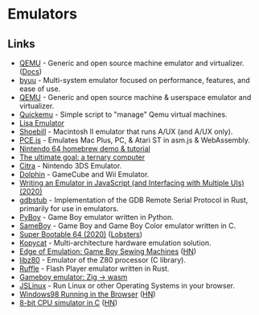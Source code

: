 # Emulators

## Links

* [QEMU](https://www.qemu.org/) - Generic and open source machine emulator and virtualizer. \([Docs](https://qemu.weilnetz.de/doc/qemu-doc.html)\)
* [byuu](https://github.com/byuu/byuu) - Multi-system emulator focused on performance, features, and ease of use.
* [QEMU](https://github.com/qemu/qemu) - Generic and open source machine & userspace emulator and virtualizer.
* [Quickemu](https://github.com/wimpysworld/quickemu) - Simple script to "manage" Qemu virtual machines.
* [Lisa Emulator](https://github.com/rayarachelian/lisaem)
* [Shoebill](https://github.com/pruten/shoebill) - Macintosh II emulator that runs A/UX \(and A/UX only\).
* [PCE.js](https://github.com/jsdf/pce) - Emulates Mac Plus, PC, & Atari ST in asm.js & WebAssembly.
* [Nintendo 64 homebrew demo & tutorial](https://github.com/jsdf/n64-sdk-demo)
* [The ultimate goal: a ternary computer](https://github.com/ssloy/triador)
* [Citra](https://github.com/citra-emu/citra) - Nintendo 3DS Emulator.
* [Dolphin](https://github.com/dolphin-emu/dolphin) - GameCube and Wii Emulator.
* [Writing an Emulator in JavaScript \(and Interfacing with Multiple UIs\) \(2020\)](https://www.taniarascia.com/writing-an-emulator-in-javascript-chip8/)
* [gdbstub](https://github.com/daniel5151/gdbstub) - Implementation of the GDB Remote Serial Protocol in Rust, primarily for use in emulators.
* [PyBoy](https://github.com/Baekalfen/PyBoy) - Game Boy emulator written in Python.
* [SameBoy](https://github.com/LIJI32/SameBoy) - Game Boy and Game Boy Color emulator written in C.
* [Super Bootable 64 \(2020\)](https://christine.website/blog/super-bootable-64-2020-05-06) \([Lobsters](https://lobste.rs/s/lmhaaa/super_bootable_64)\)
* [Kopycat](https://github.com/inforion/kopycat) - Multi-architecture hardware emulation solution.
* [Edge of Emulation: Game Boy Sewing Machines](https://shonumi.github.io/articles/art22.html) \([HN](https://news.ycombinator.com/item?id=23425524)\)
* [libz80](https://github.com/ggambetta/libz80) - Emulator of the Z80 processor \(C library\).
* [Ruffle](https://github.com/ruffle-rs/ruffle) - Flash Player emulator written in Rust.
* [Gameboy emulator: Zig -&gt; wasm](https://github.com/fengb/fundude)
* [JSLinux](https://bellard.org/jslinux/) - Run Linux or other Operating Systems in your browser.
* [Windows98 Running in the Browser](https://copy.sh/v86/?profile=windows98) \([HN](https://news.ycombinator.com/item?id=23674012)\)
* [8-bit CPU simulator in C](https://github.com/reutiteuti/logic) \([HN](https://news.ycombinator.com/item?id=23672470)\)

